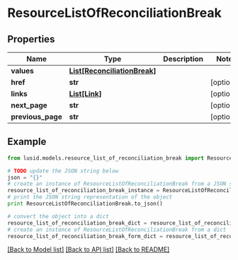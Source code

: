 # ResourceListOfReconciliationBreak


## Properties
Name | Type | Description | Notes
------------ | ------------- | ------------- | -------------
**values** | [**List[ReconciliationBreak]**](ReconciliationBreak.md) |  | 
**href** | **str** |  | [optional] 
**links** | [**List[Link]**](Link.md) |  | [optional] 
**next_page** | **str** |  | [optional] 
**previous_page** | **str** |  | [optional] 

## Example

```python
from lusid.models.resource_list_of_reconciliation_break import ResourceListOfReconciliationBreak

# TODO update the JSON string below
json = "{}"
# create an instance of ResourceListOfReconciliationBreak from a JSON string
resource_list_of_reconciliation_break_instance = ResourceListOfReconciliationBreak.from_json(json)
# print the JSON string representation of the object
print ResourceListOfReconciliationBreak.to_json()

# convert the object into a dict
resource_list_of_reconciliation_break_dict = resource_list_of_reconciliation_break_instance.to_dict()
# create an instance of ResourceListOfReconciliationBreak from a dict
resource_list_of_reconciliation_break_form_dict = resource_list_of_reconciliation_break.from_dict(resource_list_of_reconciliation_break_dict)
```
[[Back to Model list]](../README.md#documentation-for-models) [[Back to API list]](../README.md#documentation-for-api-endpoints) [[Back to README]](../README.md)


